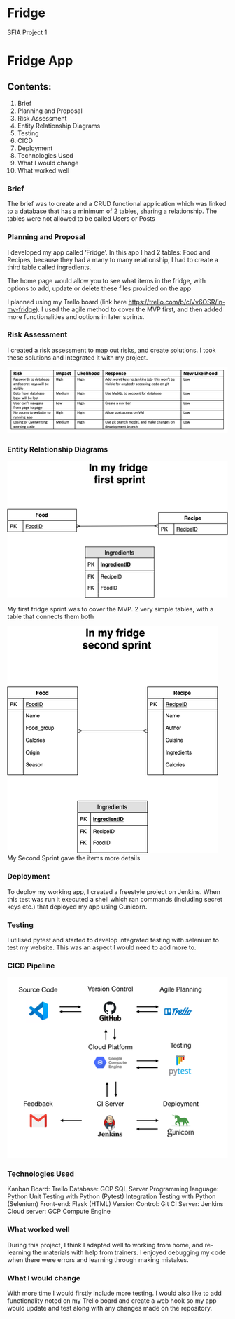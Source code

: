 # Fridge
SFIA Project 1
# Fridge App
## Contents:
1. Brief
2. Planning and Proposal
3. Risk Assessment
4. Entity Relationship Diagrams
5. Testing
6. CICD
7. Deployment
8. Technologies Used
9. What I would change
10. What worked well

### Brief

The brief was to create and a CRUD functional application which was linked to a database that has a minimum of 2 tables, sharing a relationship. The tables were not allowed to be called Users or Posts

### Planning and Proposal

I developed my app called ‘Fridge’. In this app I had 2 tables: Food and Recipes, because they had a many to many relationship, I had to create a third table called ingredients.

The home page would allow you to see what items in the fridge, with options to add, update or delete these files provided on the app

I planned using my Trello board (link here https://trello.com/b/clVv6OSR/in-my-fridge). I used the agile method to cover the MVP first, and then added more functionalities and options in later sprints.

### Risk Assessment

I created a risk assessment to map out risks, and create solutions. I took these solutions and integrated it with my project.

![riskassessmentlink](Documentation/RiskAssessment.png)

### Entity Relationship Diagrams
![FirstFridgeSprint](Documentation/FirstFridgeSprint.png)

My first fridge sprint was to cover the MVP. 2 very simple tables, with a table that connects them both

![SecondFridgeSprint](/Documentation/SecondFridgeSprint.png)
My Second Sprint gave the items more details 

### Deployment
To deploy my working app, I created a freestyle project on Jenkins. When this test was run it executed a shell which ran commands (including secret keys etc.) that deployed my app using Gunicorn.

### Testing 

I utilised pytest and started to develop integrated testing with selenium to test my website. This was an aspect I would need to add more to.

### CICD Pipeline
![CICDPipeline](Documentation/CICDPipeline.png)

### Technologies Used
Kanban Board: Trello
Database: GCP SQL Server
Programming language: Python
Unit Testing with Python (Pytest)
Integration Testing with Python (Selenium)
Front-end: Flask (HTML)
Version Control: Git
CI Server: Jenkins
Cloud server: GCP Compute Engine

### What worked well
During this project, I think I adapted well to working from home, and re-learning the materials with help from trainers. I enjoyed debugging my code when there were errors and learning through making mistakes.


### What I would change
With more time I would firstly include more testing. I would also like to add functionality noted on my Trello board and create a web hook so my app would update and test along with any changes made on the repository.


